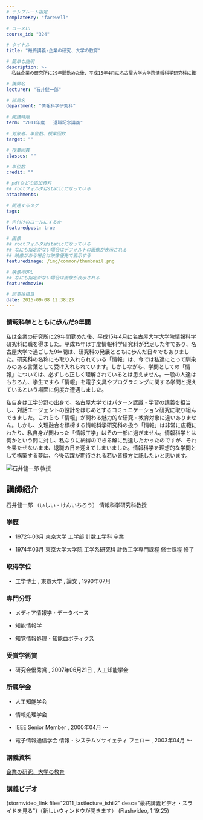 ```yaml
---
# テンプレート指定
templateKey: "farewell"

# コースID
course_id: "324"

# タイトル
title: "最終講義-企業の研究、大学の教育"

# 簡単な説明
description: >-
  私は企業の研究所に29年間勤めた後、平成15年4月に名古屋大学大学院情報科学研究科に職を得ました。平成15年は丁度情報科学研究科が発足した年であり、名古屋大学で過ごした9年間は、研究科の発展と...

# 講師名
lecturer: "石井健一郎"

# 部局名
department: "情報科学研究科"

# 開講時限
term: "2011年度	退職記念講義"

# 対象者、単位数、授業回数
target: ""

# 授業回数
classes: ""

# 単位数
credit: ""

# pdfなどの追加資料
## rootフォルダはstaticになっている
attachments: 

# 関連するタグ
tags:

# 色付けのロールにするか
featuredpost: true

# 画像
## rootフォルダはstaticになっている
## なにも指定がない場合はデフォルトの画像が表示される
## 映像がある場合は映像優先で表示する
featuredimage: /img/common/thumbnail.png

# 映像のURL
## なにも指定がない場合は画像が表示される
featuredmovie: 

# 記事投稿日
date: 2015-09-08 12:38:23
---
```


### 情報科学とともに歩んだ9年間


私は企業の研究所に29年間勤めた後、平成15年4月に名古屋大学大学院情報科学研究科に職を得ました。平成15年は丁度情報科学研究科が発足した年であり、名古屋大学で過ごした9年間は、研究科の発展とともに歩んだ日々でもありました。研究科の名称にも取り入れられている「情報」は、今では私達にとって馴染みのある言葉として受け入れられています。しかしながら、学問としての「情報」については、必ずしも正しく理解されているとは思えません。一般の人達はもちろん、学生ですら「情報」を電子文具やプログラミングに関する学問と捉えているという場面に何度か遭遇しました。

私自身は工学分野の出身で、名古屋大学ではパターン認識・学習の講義を担当し、対話エージェントの設計をはじめとするコミュニケーション研究に取り組んできました。これらも「情報」が関わる魅力的な研究・教育対象に違いありません。しかし、文理融合を標榜する情報科学研究科の扱う「情報」は非常に広範にわたり、私自身が関わった「情報工学」はその一部に過ぎません。情報科学とは何かという問に対し、私なりに納得のできる解に到達したかったのですが、それを果たせないまま、退職の日を迎えてしまいました。情報科学を理想的な学問として構築する夢は、今後活躍が期待される若い皆様方に託したいと思います。


![石井健一郎 教授](/files/324/s_ishii.jpg) 

## 講師紹介


石井健一郎 （いしい・けんいちろう） 情報科学研究科教授


### 学歴



* 1972年03月 東京大学 工学部 計数工学科 卒業

* 1974年03月 東京大学大学院 工学系研究科 計数工学専門課程 修士課程 修了

### 取得学位



* 工学博士 , 東京大学 , 論文 , 1990年07月

### 専門分野



* メディア情報学・データベース

* 知能情報学

* 知覚情報処理・知能ロボティクス

### 受賞学術賞



* 研究会優秀賞 , 2007年06月21日 , 人工知能学会

### 所属学会



* 人工知能学会

* 情報処理学会

* IEEE Senior Member , 2000年04月 〜

* 電子情報通信学会 情報・システムソサイェティ フェロー , 2003年04月 〜


### 講義資料


[企業の研究、大学の教育](/files/324/new_ishii_materials.pdf) 


### 講義ビデオ


{stormvideo_link file="2011_lastlecture_ishii2" desc="最終講義ビデオ・スライドを見る"}（新しいウィンドウが開きます） (Flashvideo, 1:19:25)